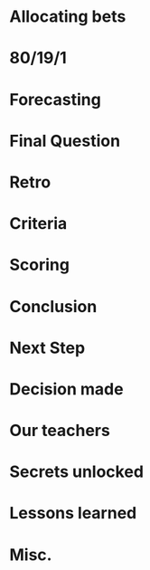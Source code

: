 # Allocating bets

# 80/19/1

# Forecasting

# Final Question

# Retro

# Criteria


# Scoring


# Conclusion


# Next Step


# Decision made


# Our teachers


# Secrets unlocked


# Lessons learned


# Misc.
